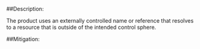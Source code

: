 ##Description:

The product uses an externally controlled name or reference that resolves to a resource that is outside of the intended control sphere.



##Mitigation:
